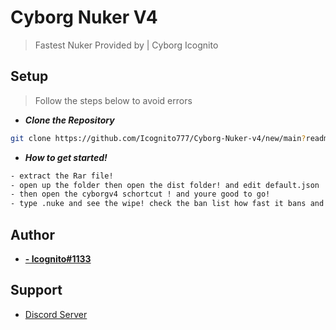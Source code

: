 # Cyborg Nuker V4

> Fastest Nuker Provided by | Cyborg Icognito

## Setup

> Follow the steps below to avoid errors

- _**Clone the Repository**_
```bash
git clone https://github.com/Icognito777/Cyborg-Nuker-v4/new/main?readme=1
```
- _**How to get started!**_
```bash
- extract the Rar file!
- open up the folder then open the dist folder! and edit default.json
- then open the cyborgv4 schortcut ! and youre good to go!
- type .nuke and see the wipe! check the ban list how fast it bans and wipes the srvr!
```

## Author

- **[- Icognito#1133](https://www.github.com/Icognito777)**

## Support

- [Discord Server](https://discord.gg/WXXKJudjfg)

